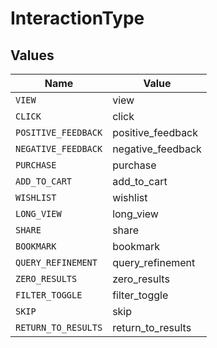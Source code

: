 # InteractionType


## Values

| Name                | Value               |
| ------------------- | ------------------- |
| `VIEW`              | view                |
| `CLICK`             | click               |
| `POSITIVE_FEEDBACK` | positive_feedback   |
| `NEGATIVE_FEEDBACK` | negative_feedback   |
| `PURCHASE`          | purchase            |
| `ADD_TO_CART`       | add_to_cart         |
| `WISHLIST`          | wishlist            |
| `LONG_VIEW`         | long_view           |
| `SHARE`             | share               |
| `BOOKMARK`          | bookmark            |
| `QUERY_REFINEMENT`  | query_refinement    |
| `ZERO_RESULTS`      | zero_results        |
| `FILTER_TOGGLE`     | filter_toggle       |
| `SKIP`              | skip                |
| `RETURN_TO_RESULTS` | return_to_results   |